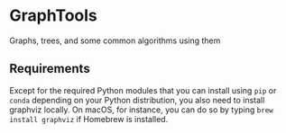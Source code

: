 # GraphTools
Graphs, trees, and some common algorithms using them

## Requirements
Except for the required Python modules that you can install using ```pip``` or ```conda``` depending on your Python distribution, you also need to install graphviz locally. On macOS, for instance, you can do so by typing ```brew install graphviz``` if Homebrew is installed.
